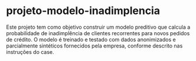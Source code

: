 # projeto-modelo-inadimplencia
Este projeto tem como objetivo construir um modelo preditivo que calcula a probabilidade de inadimplência de clientes recorrentes para novos pedidos de crédito. O modelo é treinado e testado com dados anonimizados e parcialmente sintéticos fornecidos pela empresa, conforme descrito nas instruções do case.
